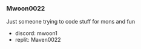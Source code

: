 ### Mwoon0022
Just someone trying to code stuff for mons and fun

- discord: mwoon1
- replit: Maven0022

